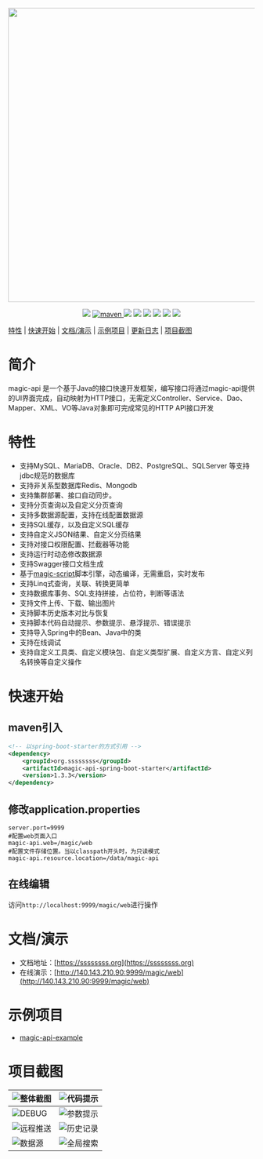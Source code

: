 <p align="center">
    <img src="https://images.gitee.com/uploads/images/2020/0516/214347_61254f60_297689.png" width="600">
</p>
<p align="center">
    <a target="_blank" href="https://www.oracle.com/technetwork/java/javase/downloads/index.html"><img src="https://img.shields.io/badge/JDK-1.8+-green.svg" /></a>
    <a href="https://search.maven.org/search?q=g:org.ssssssss%20AND%20a:magic-api">
        <img alt="maven" src="https://img.shields.io/maven-central/v/org.ssssssss/magic-api.svg?style=flat-square">
    </a>
    <a target="_blank" href="https://www.ssssssss.org"><img src="https://img.shields.io/badge/Docs-latest-blue.svg"/></a>
    <a target="_blank" href="https://github.com/ssssssss-team/magic-api/releases"><img src="https://img.shields.io/github/v/release/ssssssss-team/magic-api?logo=github"></a>
    <a target="_blank" href='https://gitee.com/ssssssss-team/magic-api'><img src="https://gitee.com/ssssssss-team/magic-api/badge/star.svg?theme=white" /></a>
    <a target="_blank" href='https://github.com/ssssssss-team/magic-api'><img src="https://img.shields.io/github/stars/ssssssss-team/magic-api.svg?style=social"/></a>
    <a target="_blank" href="LICENSE"><img src="https://img.shields.io/:license-MIT-blue.svg"></a>
    <a target="_blank" href=https://qm.qq.com/cgi-bin/qm/qr?k=Q6dLmVS8cHwoaaP18A3tteK_o0244e6B&jump_from=webapi"><img src="https://img.shields.io/badge/QQ群-739235910-blue"></a>
</p>

[特性](#特性) | [快速开始](#快速开始) | [文档/演示](#文档演示) | [示例项目](#示例项目) | <a target="_blank" href="http://ssssssss.org/changelog.html">更新日志</a> | [项目截图](#项目截图)

# 简介

magic-api 是一个基于Java的接口快速开发框架，编写接口将通过magic-api提供的UI界面完成，自动映射为HTTP接口，无需定义Controller、Service、Dao、Mapper、XML、VO等Java对象即可完成常见的HTTP API接口开发

# 特性
- 支持MySQL、MariaDB、Oracle、DB2、PostgreSQL、SQLServer 等支持jdbc规范的数据库
- 支持非关系型数据库Redis、Mongodb
- 支持集群部署、接口自动同步。
- 支持分页查询以及自定义分页查询
- 支持多数据源配置，支持在线配置数据源
- 支持SQL缓存，以及自定义SQL缓存
- 支持自定义JSON结果、自定义分页结果
- 支持对接口权限配置、拦截器等功能
- 支持运行时动态修改数据源
- 支持Swagger接口文档生成
- 基于[magic-script](https://gitee.com/ssssssss-team/magic-script)脚本引擎，动态编译，无需重启，实时发布
- 支持Linq式查询，关联、转换更简单
- 支持数据库事务、SQL支持拼接，占位符，判断等语法
- 支持文件上传、下载、输出图片
- 支持脚本历史版本对比与恢复
- 支持脚本代码自动提示、参数提示、悬浮提示、错误提示
- 支持导入Spring中的Bean、Java中的类
- 支持在线调试
- 支持自定义工具类、自定义模块包、自定义类型扩展、自定义方言、自定义列名转换等自定义操作

# 快速开始

## maven引入
```xml
<!-- 以spring-boot-starter的方式引用 -->
<dependency>
	<groupId>org.ssssssss</groupId>
    <artifactId>magic-api-spring-boot-starter</artifactId>
    <version>1.3.3</version>
</dependency>
```
## 修改application.properties

```properties
server.port=9999
#配置web页面入口
magic-api.web=/magic/web
#配置文件存储位置。当以classpath开头时，为只读模式
magic-api.resource.location=/data/magic-api
```

## 在线编辑
访问`http://localhost:9999/magic/web`进行操作

# 文档/演示

- 文档地址：[https://ssssssss.org](https://ssssssss.org)
- 在线演示：[http://140.143.210.90:9999/magic/web](http://140.143.210.90:9999/magic/web)

# 示例项目

- [magic-api-example](https://gitee.com/ssssssss-team/magic-api-example)

# 项目截图
| ![整体截图](https://images.gitee.com/uploads/images/2021/0711/105714_c1cacf2c_297689.png "整体截图") | ![代码提示](https://images.gitee.com/uploads/images/2021/0711/110448_11b6626b_297689.gif "代码提示") |
|---|---|
| ![DEBUG](https://images.gitee.com/uploads/images/2021/0711/110515_755f178a_297689.gif "DEBUG") | ![参数提示](https://images.gitee.com/uploads/images/2021/0711/110322_9dd6d149_297689.gif "参数提示") |
| ![远程推送](https://images.gitee.com/uploads/images/2021/0711/105803_b53e0d7e_297689.png "远程推送") | ![历史记录](https://images.gitee.com/uploads/images/2021/0711/105910_f2440ea4_297689.png "历史记录") |
| ![数据源](https://images.gitee.com/uploads/images/2021/0711/105846_7ec51a50_297689.png "数据源") | ![全局搜索](https://images.gitee.com/uploads/images/2021/0711/105823_ac18ada7_297689.png "全局搜索") |